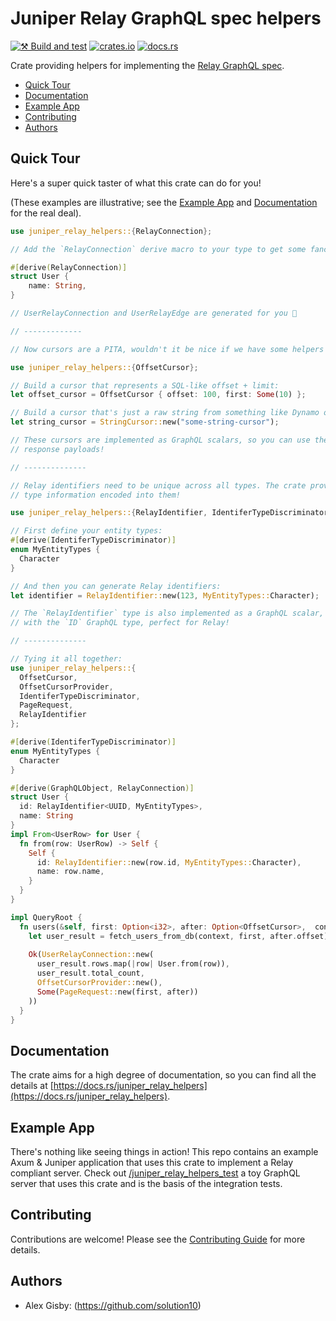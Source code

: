 # Juniper Relay GraphQL spec helpers

[![⚒️ Build and test](https://github.com/solution10/graphql-relay-helpers/actions/workflows/branch-test.yml/badge.svg)](https://github.com/solution10/graphql-relay-helpers/actions/workflows/branch-test.yml)
[![crates.io](https://img.shields.io/crates/v/juniper_relay_helpers)](https://crates.io/crates/juniper_relay_helpers)
[![docs.rs](https://docs.rs/juniper_relay_helpers/badge.svg)](https://docs.rs/juniper_relay_helpers)

Crate providing helpers for implementing the [Relay GraphQL spec](https://relay.dev/docs/guides/graphql-server-specification/).

- [Quick Tour](#quick-tour)
- [Documentation](#documentation)
- [Example App](#example-app)
- [Contributing](#contributing)
- [Authors](#authors)

## Quick Tour

Here's a super quick taster of what this crate can do for you!

(These examples are illustrative; see the [Example App](#example-app) and [Documentation](https://docs.rs/juniper_relay_helpers) for the real deal).

```rust
use juniper_relay_helpers::{RelayConnection};

// Add the `RelayConnection` derive macro to your type to get some fancy additional structs:

#[derive(RelayConnection)]
struct User {
    name: String,
}

// UserRelayConnection and UserRelayEdge are generated for you 🎉

// -------------

// Now cursors are a PITA, wouldn't it be nice if we have some helpers for that?

use juniper_relay_helpers::{OffsetCursor};

// Build a cursor that represents a SQL-like offset + limit:
let offset_cursor = OffsetCursor { offset: 100, first: Some(10) };

// Build a cursor that's just a raw string from something like Dynamo or an external system:
let string_cursor = StringCursor::new("some-string-cursor");

// These cursors are implemented as GraphQL scalars, so you can use them in your query arguments, and use them in
// response payloads!

// --------------

// Relay identifiers need to be unique across all types. The crate provides a helper struct to generate these, with
// type information encoded into them!

use juniper_relay_helpers::{RelayIdentifier, IdentiferTypeDiscriminator};

// First define your entity types:
#[derive(IdentiferTypeDiscriminator)]
enum MyEntityTypes {
  Character
}

// And then you can generate Relay identifiers:
let identifier = RelayIdentifier::new(123, MyEntityTypes::Character);

// The `RelayIdentifier` type is also implemented as a GraphQL scalar, so you can use it in responses and it is output
// with the `ID` GraphQL type, perfect for Relay!

// --------------

// Tying it all together:
use juniper_relay_helpers::{
  OffsetCursor,
  OffsetCursorProvider,
  IdentiferTypeDiscriminator,
  PageRequest,
  RelayIdentifier
};

#[derive(IdentiferTypeDiscriminator)]
enum MyEntityTypes {
  Character
}

#[derive(GraphQLObject, RelayConnection)]
struct User {
  id: RelayIdentifier<UUID, MyEntityTypes>,
  name: String
}
impl From<UserRow> for User {
  fn from(row: UserRow) -> Self {
    Self {
      id: RelayIdentifier::new(row.id, MyEntityTypes::Character),
      name: row.name,
    }
  }
}

impl QueryRoot {
  fn users(&self, first: Option<i32>, after: Option<OffsetCursor>,  context: &Context) -> FieldResult<Connection<User>> {
    let user_result = fetch_users_from_db(context, first, after.offset);
    
    Ok(UserRelayConnection::new(
      user_result.rows.map(|row| User.from(row)),
      user_result.total_count,
      OffsetCursorProvider::new(),
      Some(PageRequest::new(first, after))
    ))
  }
}

```

## Documentation

The crate aims for a high degree of documentation, so you can find all the details at
[https://docs.rs/juniper_relay_helpers](https://docs.rs/juniper_relay_helpers).

## Example App

There's nothing like seeing things in action! This repo contains an example Axum & Juniper application that uses
this crate to implement a Relay compliant server. Check out [/juniper_relay_helpers_test](/juniper_relay_helpers_test)
a toy GraphQL server that uses this crate and is the basis of the integration tests.

## Contributing

Contributions are welcome! Please see the [Contributing Guide](CONTRIBUTING.md) for more details.

## Authors

- Alex Gisby: (https://github.com/solution10)
